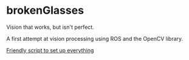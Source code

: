 # brokenGlasses
Vision that works, but isn't perfect. 

A first attempt at vision processing using ROS and the OpenCV library.

[Friendly script to set up everything](https://github.com/Chilypepper/ros-opencv-setup)
